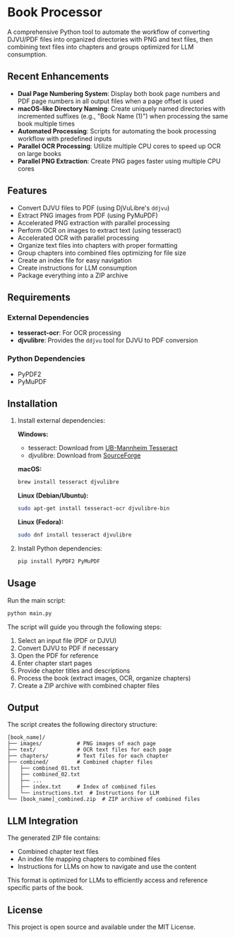 # Book Processor

A comprehensive Python tool to automate the workflow of converting DJVU/PDF files into organized directories with PNG and text files, then combining text files into chapters and groups optimized for LLM consumption.

## Recent Enhancements

- **Dual Page Numbering System**: Display both book page numbers and PDF page numbers in all output files when a page offset is used
- **macOS-like Directory Naming**: Create uniquely named directories with incremented suffixes (e.g., "Book Name (1)") when processing the same book multiple times
- **Automated Processing**: Scripts for automating the book processing workflow with predefined inputs
- **Parallel OCR Processing**: Utilize multiple CPU cores to speed up OCR on large books
- **Parallel PNG Extraction**: Create PNG pages faster using multiple CPU cores

## Features

- Convert DJVU files to PDF (using DjVuLibre's `ddjvu`)
- Extract PNG images from PDF (using PyMuPDF)
- Accelerated PNG extraction with parallel processing
- Perform OCR on images to extract text (using tesseract)
- Accelerated OCR with parallel processing
- Organize text files into chapters with proper formatting
- Group chapters into combined files optimizing for file size
- Create an index file for easy navigation
- Create instructions for LLM consumption
- Package everything into a ZIP archive

## Requirements

### External Dependencies

- **tesseract-ocr**: For OCR processing
- **djvulibre**: Provides the `ddjvu` tool for DJVU to PDF conversion

### Python Dependencies

- PyPDF2
- PyMuPDF

## Installation

1. Install external dependencies:

   **Windows:**
   - tesseract: Download from [UB-Mannheim Tesseract](https://github.com/UB-Mannheim/tesseract/wiki)
   - djvulibre: Download from [SourceForge](https://sourceforge.net/projects/djvu/)

   **macOS:**
   ```bash
   brew install tesseract djvulibre
   ```

   **Linux (Debian/Ubuntu):**
   ```bash
   sudo apt-get install tesseract-ocr djvulibre-bin
   ```

   **Linux (Fedora):**
   ```bash
   sudo dnf install tesseract djvulibre
   ```

2. Install Python dependencies:
   ```bash
   pip install PyPDF2 PyMuPDF
   ```

## Usage

Run the main script:

```bash
python main.py
```

The script will guide you through the following steps:

1. Select an input file (PDF or DJVU)
2. Convert DJVU to PDF if necessary
3. Open the PDF for reference
4. Enter chapter start pages
5. Provide chapter titles and descriptions
6. Process the book (extract images, OCR, organize chapters)
7. Create a ZIP archive with combined chapter files

## Output

The script creates the following directory structure:

```
[book_name]/
├── images/           # PNG images of each page
├── text/             # OCR text files for each page
├── chapters/         # Text files for each chapter
├── combined/         # Combined chapter files
│   ├── combined_01.txt
│   ├── combined_02.txt
│   ├── ...
│   ├── index.txt     # Index of combined files
│   └── instructions.txt  # Instructions for LLM
└── [book_name]_combined.zip  # ZIP archive of combined files
```

## LLM Integration

The generated ZIP file contains:
- Combined chapter text files
- An index file mapping chapters to combined files
- Instructions for LLMs on how to navigate and use the content

This format is optimized for LLMs to efficiently access and reference specific parts of the book.

## License

This project is open source and available under the MIT License.
